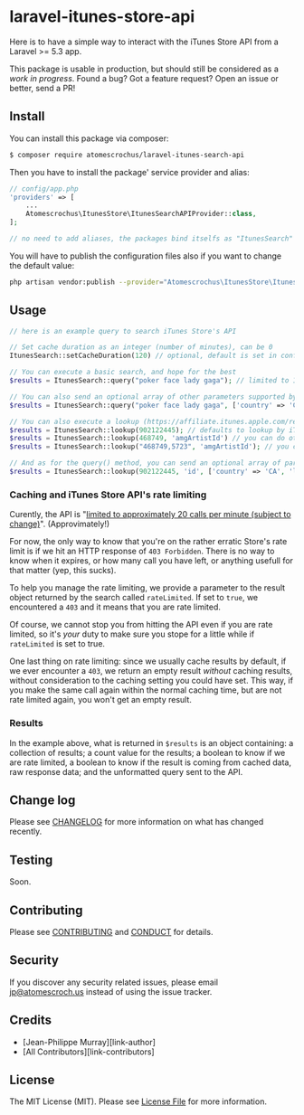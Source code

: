 # laravel-itunes-store-api

Here is to have a simple way to interact with the iTunes Store API from a Laravel >= 5.3 app.

This package is usable in production, but should still be considered as a _work in progress_. Found a bug? Got a feature request? Open an issue or better, send a PR!

## Install

You can install this package via composer:

``` bash
$ composer require atomescrochus/laravel-itunes-search-api
```

Then you have to install the package' service provider and alias:

```php
// config/app.php
'providers' => [
    ...
    Atomescrochus\ItunesStore\ItunesSearchAPIProvider::class,
];

// no need to add aliases, the packages bind itselfs as "ItunesSearch"
```

You will have to publish the configuration files also if you want to change the default value:
```bash
php artisan vendor:publish --provider="Atomescrochus\ItunesStore\ItunesSearchAPIProvider" --tag="config"
```

## Usage

``` php
// here is an example query to search iTunes Store's API

// Set cache duration as an integer (number of minutes), can be 0
ItunesSearch::setCacheDuration(120) // optional, default is set in config

// You can execute a basic search, and hope for the best
$results = ItunesSearch::query("poker face lady gaga"); // limited to 15 results by default

// You can also send an optional array of other parameters supported by the API, for example
$results = ItunesSearch::query("poker face lady gaga", ['country' => 'CA', 'limit' => 10]);

// You can also execute a lookup (https://affiliate.itunes.apple.com/resources/documentation/itunes-store-web-service-search-api/#lookup)
$results = ItunesSearch::lookup(902122445); // defaults to lookup by iTunes Store ID
$results = ItunesSearch::lookup(468749, 'amgArtistId') // you can do other type of lookups
$results = ItunesSearch::lookup("468749,5723", 'amgArtistId'); // you can also search for multiple ids like so

// And as for the query() method, you can send an optional array of parameters
$results = ItunesSearch::lookup(902122445, 'id', ['country' => 'CA', 'limit' => 10]); 
```

### Caching and iTunes Store API's rate limiting
Curently, the API is "[limited to approximately 20 calls per minute (subject to change)](https://affiliate.itunes.apple.com/resources/documentation/itunes-store-web-service-search-api/)". (Approvimately!)

For now, the only way to know that you're on the rather erratic Store's rate limit is if we hit an HTTP response of `403 Forbidden`. There is no way to know when it expires, or how many call you have left, or anything usefull for that matter (yep, this sucks).

To help you manage the rate limiting, we  provide a parameter to the result object returned by the search called `rateLimited`.  If set to `true`, we encountered a `403` and it means that you are rate limited.

Of course, we cannot stop you from hitting the API even if you are rate limited, so it's _your_ duty to make sure you stope for a little while if `rateLimited` is set to true.

One last thing on rate limiting: since we usually cache results by default, if we ever encounter a `403`, we return an empty result _without_ caching results, without consideration to the caching setting you could have set. This way, if you make the same call again within the normal caching time, but are not rate limited again, you won't get an empty result.

### Results
 
In the example above, what is returned in `$results` is an object containing: a collection of results; a count value for the results; a boolean to know if we are rate limited, a boolean to know if the result is coming from cached data, raw response data; and the unformatted query sent to the API.

## Change log

Please see [CHANGELOG](CHANGELOG.md) for more information on what has changed recently.

## Testing

Soon.

## Contributing

Please see [CONTRIBUTING](CONTRIBUTING.md) and [CONDUCT](CONDUCT.md) for details.

## Security

If you discover any security related issues, please email jp@atomescroch.us instead of using the issue tracker.

## Credits

- [Jean-Philippe Murray][link-author]
- [All Contributors][link-contributors]

## License

The MIT License (MIT). Please see [License File](LICENSE.md) for more information.